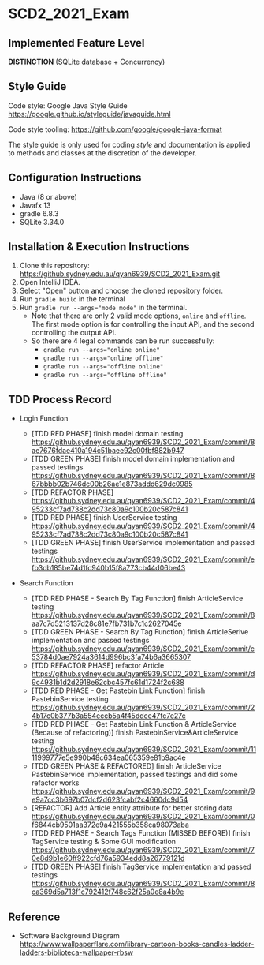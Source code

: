 # SCD2_2021_Exam

## Implemented Feature Level
**DISTINCTION** (SQLite database + Concurrency)

## Style Guide
Code style: Google Java Style Guide https://google.github.io/styleguide/javaguide.html

Code style tooling: https://github.com/google/google-java-format

The style guide is only used for coding _style_ and documentation is applied to methods and
classes at the discretion of the developer.

## Configuration Instructions
* Java (8 or above)
* Javafx 13
* gradle 6.8.3
* SQLite 3.34.0

## Installation & Execution Instructions
1. Clone this repository: https://github.sydney.edu.au/qyan6939/SCD2_2021_Exam.git
2. Open IntelliJ IDEA. 
3. Select "Open" button and choose the cloned repository folder.
4. Run `gradle build` in the terminal
5. Run `gradle run --args="mode mode"` in the terminal.
    * Note that there are only 2 valid mode options, `online` and `offline`. The first mode option is for controlling the input API, and the second controlling the output API.
    * So there are 4 legal commands can be run successfully:
        * `gradle run --args="online online"`
        * `gradle run --args="online offline"`
        * `gradle run --args="offline online"`
        * `gradle run --args="offline offline"`

## TDD Process Record
* Login Function
    * [TDD RED PHASE] finish model domain testing      
    https://github.sydney.edu.au/qyan6939/SCD2_2021_Exam/commit/8ae7676fdae410a194c51baee92c00fbf882b947
    * [TDD GREEN PHASE] finish model domain implementation and passed testings
    https://github.sydney.edu.au/qyan6939/SCD2_2021_Exam/commit/867bbbb02b746dc00b26ae1e873addd629dc0985
    * [TDD REFACTOR PHASE]        
    https://github.sydney.edu.au/qyan6939/SCD2_2021_Exam/commit/495233cf7ad738c2dd73c80a9c100b20c587c841
    * [TDD RED PHASE] finish UserService testing        
    https://github.sydney.edu.au/qyan6939/SCD2_2021_Exam/commit/495233cf7ad738c2dd73c80a9c100b20c587c841
    * [TDD GREEN PHASE] finish UserService implementation and passed testings
    https://github.sydney.edu.au/qyan6939/SCD2_2021_Exam/commit/efb3db185be74d1fc940b15f8a773cb44d06be43
    
* Search Function
    * [TDD RED PHASE - Search By Tag Function] finish ArticleService testing        
    https://github.sydney.edu.au/qyan6939/SCD2_2021_Exam/commit/8aa7c7d5213137d28c81e7fb731b7c1c2627045e
    * [TDD GREEN PHASE - Search By Tag Function] finish ArticleSerive implementation and passed testings
    https://github.sydney.edu.au/qyan6939/SCD2_2021_Exam/commit/c53784d0ae7924a3614d996bc3fa74b6a3665307
    * [TDD REFACTOR PHASE] refactor Article
    https://github.sydney.edu.au/qyan6939/SCD2_2021_Exam/commit/d9c4931b1d2d2918e62cbc457fc61d1724f2c688
    * [TDD RED PHASE - Get Pastebin Link Function] finish PastebinService testing
    https://github.sydney.edu.au/qyan6939/SCD2_2021_Exam/commit/24b17c0b377b3a554eccb5a4f45ddce47fc7e27c
    * [TDD RED PHASE - Get Pastebin Link Function & ArticleService (Because of refactoring)] finish PastebinService&ArticleService testing
    https://github.sydney.edu.au/qyan6939/SCD2_2021_Exam/commit/1111999777e5e990b48c634ea065359e81b9ac4e
    * [TDD GREEN PHASE & REFACTORED] finish ArticleService PastebinService implementation, passed testings and did some refactor works
    https://github.sydney.edu.au/qyan6939/SCD2_2021_Exam/commit/9e9a7cc3b697b07dcf2d623fcabf2c4660dc9d54
    * [REFACTOR] Add Article entity attribute for better storing data
    https://github.sydney.edu.au/qyan6939/SCD2_2021_Exam/commit/0f6844cb9501aa372e9a421555b358ca98073aba
    * [TDD RED PHASE - Search Tags Function (MISSED BEFORE)] finish TagService testing & Some GUI modification
    https://github.sydney.edu.au/qyan6939/SCD2_2021_Exam/commit/70e8d9b1e60ff922cfd76a5934edd8a26779121d
    * [TDD GREEN PHASE] finish TagService implementation and passed testings
    https://github.sydney.edu.au/qyan6939/SCD2_2021_Exam/commit/8ca369d5a713f1c792412f748c62f25a0e8a4b9e
    
## Reference
* Software Background Diagram   
https://www.wallpaperflare.com/library-cartoon-books-candles-ladder-ladders-biblioteca-wallpaper-rbsw
